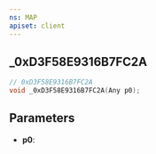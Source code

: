 ```yaml
---
ns: MAP
apiset: client
---
```

## _0xD3F58E9316B7FC2A

```c
// 0xD3F58E9316B7FC2A
void _0xD3F58E9316B7FC2A(Any p0);
```


## Parameters
* **p0**:



